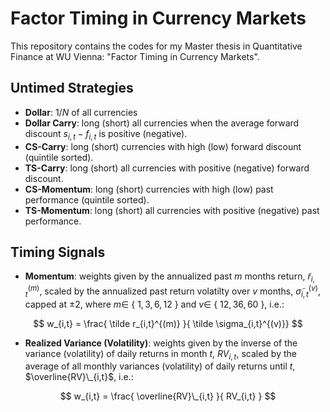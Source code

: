 # Factor Timing in Currency Markets

This repository contains the codes for my Master thesis in Quantitative Finance at WU Vienna: "Factor Timing in Currency Markets".

## Untimed Strategies
- **Dollar**: $1/N$ of all currencies
- **Dollar Carry**: long (short) all currencies when the average forward discount $s_{i,t} - f_{i,t}$ is positive (negative).
- **CS-Carry**: long (short) currencies with high (low) forward discount (quintile sorted).
- **TS-Carry**: long (short) all currencies with positive (negative) forward discount.
- **CS-Momentum**: long (short) currencies with high (low) past performance (quintile sorted).
- **TS-Momentum**: long (short) all currencies with positive (negative) past performance.

## Timing Signals
- **Momentum**: weights given by the annualized past $m$ months return, $\tilde r_{i,t}^{(m)}$, scaled by the annualized past return volatilty over $v$ months, $\tilde \sigma_{i,t}^{(v)}$, capped at $\pm 2$, where $m\in$ { $1, 3, 6, 12$ } and $v \in$ { $12, 36, 60$ }, i.e.:

$$
w_{i,t} = \frac{ \tilde r_{i,t}^{(m)} }{ \tilde \sigma_{i,t}^{(v)}}
$$

- **Realized Variance (Volatility)**: weights given by the inverse of the variance (volatility) of daily returns in month $t$, $RV_{i,t}$, scaled by the average of all monthly variances (volatility) of daily returns until $t$, $\overline{RV}\_{i,t}$, i.e.:

$$
w_{i,t} = \frac{ \overline{RV}\_{i,t} }{ RV_{i,t} }
$$


